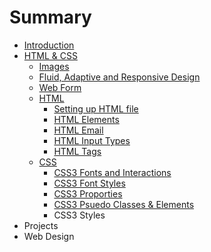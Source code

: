 # Summary

* [Introduction](README.md)
* [HTML & CSS](html_&_css.md)
   * [Images](images.md)
   * [Fluid, Adaptive and Responsive Design](fluid,_adaptive_and_responsive_design.md)
   * [Web Form](web_form.md)
   * [HTML](html.md)
       * [Setting up HTML file](setting_up_html_file.md)
       * [HTML Elements](html_elements.md)
       * [HTML Email](html_email.md)
       * [HTML Input Types](html_input_types.md)
       * [HTML Tags](html_tags.md)
   * [CSS](css.md)
       * [CSS3 Fonts and Interactions](css3_fonts_and_interactions.md)
       * [CSS3 Font Styles](css3_font_styles.md)
       * [CSS3 Proporties](css3_proporties.md)
       * [CSS3 Psuedo Classes & Elements](css3_psuedo_classes_&_elements.md)
       * CSS3 Styles
* Projects
* Web Design

